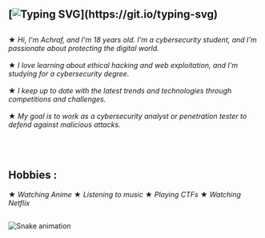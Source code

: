 

## </br>[![Typing SVG](https://readme-typing-svg.demolab.com?font=Fira+Code&size=35&pause=1000&color=9e4c98&width=435&lines=HELLO+WORLD!)](https://git.io/typing-svg)

##                    
★ *Hi, I'm Achraf, and I'm 18 years old. I'm a cybersecurity student, and I'm passionate about protecting the digital world.*</br></br>
★ *I love learning about ethical hacking and web exploitation, and I'm studying for a cybersecurity degree.*</br></br>
★ *I keep up to date with the latest trends and technologies through competitions and challenges.*</br></br>
★ *My goal is to work as a cybersecurity analyst or penetration tester to defend against malicious attacks.*</br></br>
</br></br>
## Hobbies :

   ★ *Watching Anime*
   ★ *Listening to music*
   ★ *Playing CTFs*
   ★ *Watching Netflix*

##
![Snake animation](https://github.com/thepiyushmalhotra/thepiyushmalhotra/blob/output/github-contribution-grid-snake.svg)

